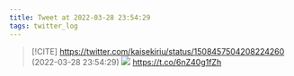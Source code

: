 ```yaml
---
title: Tweet at 2022-03-28 23:54:29
tags: twitter_log
---
```


> [!CITE] https://twitter.com/kaisekiriu/status/1508457504208224260 (2022-03-28 23:54:29)
> ![](https://twitter.com/kaisekiriu/status/1508457504208224260)
> https://t.co/6nZ40g1fZh
